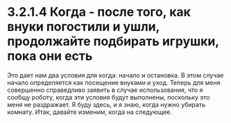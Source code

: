 # 3.2.1.4 Когда - после того, как внуки погостили и ушли, продолжайте подбирать игрушки, пока они есть

Это дает нам два условия для когда: начало и остановка. В этом случае начало определяется как посещение внуками и уход. Теперь для меня совершенно справедливо заявить в случае использования, что я сообщу роботу, когда эти условия будут выполнены, поскольку это меня не раздражает. Я буду здесь, и я знаю, когда нужно убирать комнату. Итак, давайте изменим, когда на следующее.

